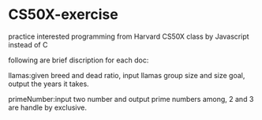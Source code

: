 # CS50X-exercise
practice interested programming from Harvard CS50X class by Javascript instead of C

following are brief discription for each doc:

llamas:given breed and dead ratio, input llamas group size and size goal, output the years it takes.

primeNumber:input two number and output prime numbers among, 2 and 3 are handle by exclusive.
